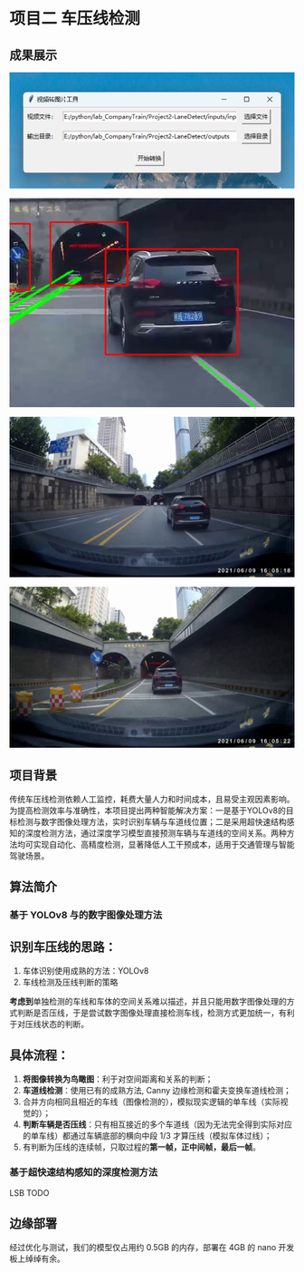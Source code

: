# 项目二 车压线检测

## 成果展示

![程序启动](img-src/lane-detect-1-program-start.png)

![程序运行中](img-src/lane-detect-2-program-running.png)

![压线中](img-src/lane-detect-3-on.jpg)

![压线后](img-src/lane-detect-4-after.jpg)

## 项目背景

传统车压线检测依赖人工监控，耗费大量人力和时间成本，且易受主观因素影响。为提高检测效率与准确性，本项目提出两种智能解决方案：一是基于YOLOv8的目标检测与数字图像处理方法，实时识别车辆与车道线位置；二是采用超快速结构感知的深度检测方法，通过深度学习模型直接预测车辆与车道线的空间关系。两种方法均可实现自动化、高精度检测，显著降低人工干预成本，适用于交通管理与智能驾驶场景。

## 算法简介

### 基于 YOLOv8 与的数字图像处理方法

## 识别车压线的思路：
 1. 车体识别使用成熟的方法：YOLOv8  
 2. 车线检测及压线判断的策略

**考虑到**单独检测的车线和车体的空间关系难以描述，并且只能用数字图像处理的方式判断是否压线，于是尝试数字图像处理直接检测车线，检测方式更加统一，有利于对压线状态的判断。  

## 具体流程：
1. **将图像转换为鸟瞰图**：利于对空间距离和关系的判断；  
2. **车道线检测**：使用已有的成熟方法, Canny 边缘检测和霍夫变换车道线检测；  
3. 合并方向相同且相近的车线（图像检测的），模拟现实逻辑的单车线（实际视觉的）；  
4. **判断车辆是否压线**：只有相互接近的多个车道线（因为无法完全得到实际对应的单车线）都通过车辆底部的横向中段 1/3 才算压线（模拟车体过线）；  
5. 有判断为压线的连续帧，只取过程的**第一帧，正中间帧，最后一帧**。


### 基于超快速结构感知的深度检测方法

LSB TODO

## 边缘部署

经过优化与测试，我们的模型仅占用约 0.5GB 的内存，部署在 4GB 的 nano 开发板上绰绰有余。
